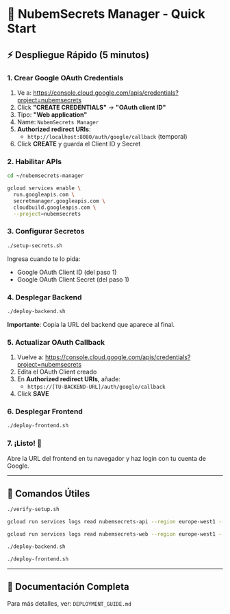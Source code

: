 # 🚀 NubemSecrets Manager - Quick Start

## ⚡ Despliegue Rápido (5 minutos)

### 1. Crear Google OAuth Credentials

1. Ve a: https://console.cloud.google.com/apis/credentials?project=nubemsecrets
2. Click **"CREATE CREDENTIALS"** → **"OAuth client ID"**
3. Tipo: **"Web application"**
4. Name: `NubemSecrets Manager`
5. **Authorized redirect URIs**:
   - `http://localhost:8080/auth/google/callback` (temporal)
6. Click **CREATE** y guarda el Client ID y Secret

### 2. Habilitar APIs

```bash
cd ~/nubemsecrets-manager

gcloud services enable \
  run.googleapis.com \
  secretmanager.googleapis.com \
  cloudbuild.googleapis.com \
  --project=nubemsecrets
```

### 3. Configurar Secretos

```bash
./setup-secrets.sh
```

Ingresa cuando te lo pida:
- Google OAuth Client ID (del paso 1)
- Google OAuth Client Secret (del paso 1)

### 4. Desplegar Backend

```bash
./deploy-backend.sh
```

**Importante**: Copia la URL del backend que aparece al final.

### 5. Actualizar OAuth Callback

1. Vuelve a: https://console.cloud.google.com/apis/credentials?project=nubemsecrets
2. Edita el OAuth Client creado
3. En **Authorized redirect URIs**, añade:
   - `https://[TU-BACKEND-URL]/auth/google/callback`
4. Click **SAVE**

### 6. Desplegar Frontend

```bash
./deploy-frontend.sh
```

### 7. ¡Listo! 🎉

Abre la URL del frontend en tu navegador y haz login con tu cuenta de Google.

---

## 🔧 Comandos Útiles

```bash
./verify-setup.sh

gcloud run services logs read nubemsecrets-api --region europe-west1 --project nubemsecrets

gcloud run services logs read nubemsecrets-web --region europe-west1 --project nubemsecrets

./deploy-backend.sh

./deploy-frontend.sh
```

---

## 📖 Documentación Completa

Para más detalles, ver: `DEPLOYMENT_GUIDE.md`